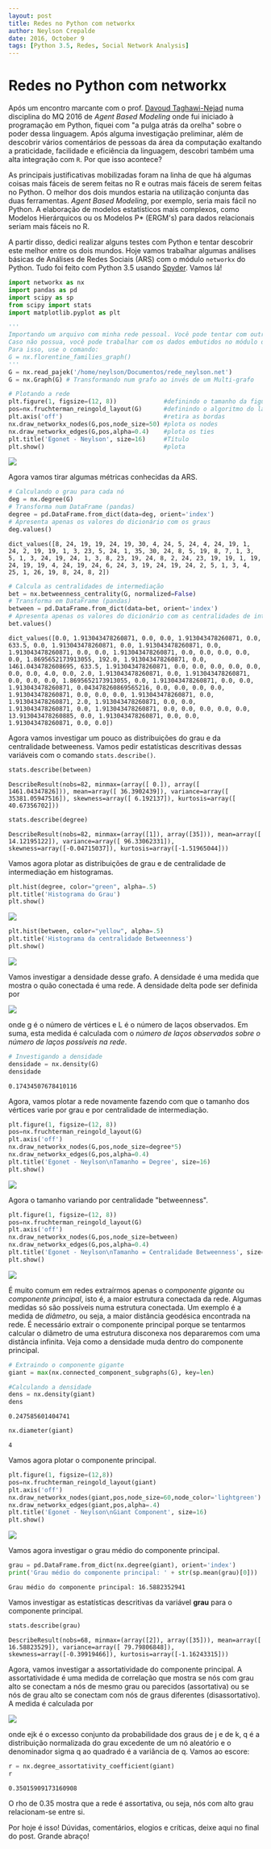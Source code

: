 ```yaml
---
layout: post
title: Redes no Python com networkx
author: Neylson Crepalde
date: 2016, October 9
tags: [Python 3.5, Redes, Social Network Analysis]
---
```


# Redes no Python com networkx

Após um encontro marcante com o prof. [Davoud Taghawi-Nejad](https://www.facebook.com/taghawinejad) numa disciplina do MQ 2016 de *Agent Based Modeling* onde fui iniciado à programação em Python, fiquei com "a pulga atrás da orelha" sobre o poder dessa linguagem. Após alguma investigação preliminar, além de descobrir vários comentários de pessoas da área da computação exaltando a praticidade, facilidade e eficiência da linguagem, descobri também uma alta integração com `R`. Por que isso acontece?

As principais justificativas mobilizadas foram na linha de que há algumas coisas mais fáceis de serem feitas no R e outras mais fáceis de serem feitas no Python. O melhor dos dois mundos estaria na utilização conjunta das duas ferramentas. *Agent Based Modeling*, por exemplo, seria mais fácil no Python. A elaboração de modelos estatísticos mais complexos, como Modelos Hierárquicos ou os Modelos P\* (ERGM's) para dados relacionais seriam mais fáceis no R.

A partir disso, dedici realizar alguns testes com Python e tentar descobrir este melhor entre os dois mundos. Hoje vamos trabalhar algumas análises básicas de Análises de Redes Sociais (ARS) com o módulo `networkx` do Python. Tudo foi feito com Python 3.5 usando [Spyder](https://pythonhosted.org/spyder/). Vamos lá!


```python
import networkx as nx
import pandas as pd
import scipy as sp
from scipy import stats
import matplotlib.pyplot as plt

'''
Importando um arquivo com minha rede pessoal. Você pode tentar com outro arquivo do Pajek (.net) que possuir.
Caso não possua, você pode trabalhar com os dados embutidos no módulo da rede de casamentos das famílias florentinas.
Para isso, use o comando:
G = nx.florentine_families_graph()
'''
G = nx.read_pajek('/home/neylson/Documentos/rede_neylson.net')
G = nx.Graph(G) # Transformando num grafo ao invés de um Multi-grafo

# Plotando a rede
plt.figure(1, figsize=(12, 8))             #definindo o tamanho da figura
pos=nx.fruchterman_reingold_layout(G)      #definindo o algoritmo do layout
plt.axis('off')                            #retira as bordas
nx.draw_networkx_nodes(G,pos,node_size=50) #plota os nodes
nx.draw_networkx_edges(G,pos,alpha=0.4)    #plota os ties
plt.title('Egonet - Neylson', size=16)     #Título
plt.show()                                 #plota
```


![](/img/redes_no_python/output_1_0.png)


Agora vamos tirar algumas métricas conhecidas da ARS.


```python
# Calculando o grau para cada nó
deg = nx.degree(G)
# Transforma num DataFrame (pandas)
degree = pd.DataFrame.from_dict(data=deg, orient='index')
# Apresenta apenas os valores do dicionário com os graus
deg.values()
```




    dict_values([8, 24, 19, 19, 24, 19, 30, 4, 24, 5, 24, 4, 24, 19, 1, 24, 2, 19, 19, 1, 3, 23, 5, 24, 1, 35, 30, 24, 8, 5, 19, 8, 7, 1, 3, 5, 1, 3, 24, 19, 24, 1, 3, 8, 23, 19, 24, 8, 2, 24, 23, 19, 19, 1, 19, 24, 19, 19, 4, 24, 19, 24, 6, 24, 3, 19, 24, 19, 24, 2, 5, 1, 3, 4, 25, 1, 26, 19, 8, 24, 8, 2])




```python
# Calcula as centralidades de intermediação
bet = nx.betweenness_centrality(G, normalized=False)
# Transforma em DataFrame (pandas)
between = pd.DataFrame.from_dict(data=bet, orient='index')
# Apresenta apenas os valores do dicionário com as centralidades de intermediação
bet.values()
```




    dict_values([0.0, 1.913043478260871, 0.0, 0.0, 1.913043478260871, 0.0, 633.5, 0.0, 1.913043478260871, 0.0, 1.913043478260871, 0.0, 1.913043478260871, 0.0, 0.0, 1.913043478260871, 0.0, 0.0, 0.0, 0.0, 0.0, 1.8695652173913055, 192.0, 1.913043478260871, 0.0, 1461.0434782608695, 633.5, 1.913043478260871, 0.0, 0.0, 0.0, 0.0, 0.0, 0.0, 0.0, 4.0, 0.0, 2.0, 1.913043478260871, 0.0, 1.913043478260871, 0.0, 0.0, 0.0, 1.8695652173913055, 0.0, 1.913043478260871, 0.0, 0.0, 1.913043478260871, 0.043478260869565216, 0.0, 0.0, 0.0, 0.0, 1.913043478260871, 0.0, 0.0, 0.0, 1.913043478260871, 0.0, 1.913043478260871, 2.0, 1.913043478260871, 0.0, 0.0, 1.913043478260871, 0.0, 1.913043478260871, 0.0, 0.0, 0.0, 0.0, 0.0, 13.913043478260885, 0.0, 1.913043478260871, 0.0, 0.0, 1.913043478260871, 0.0, 0.0])



Agora vamos investigar um pouco as distribuições do grau e da centralidade betweeness. Vamos pedir estatísticas descritivas dessas variáveis com o comando `stats.describe()`.


```python
stats.describe(between)
```




    DescribeResult(nobs=82, minmax=(array([ 0.]), array([ 1461.04347826])), mean=array([ 36.3902439]), variance=array([ 35381.05947516]), skewness=array([ 6.192137]), kurtosis=array([ 40.67356702]))




```python
stats.describe(degree)
```




    DescribeResult(nobs=82, minmax=(array([1]), array([35])), mean=array([ 14.12195122]), variance=array([ 96.33062331]), skewness=array([-0.04715037]), kurtosis=array([-1.51965044]))



Vamos agora plotar as distribuições de grau e de centralidade de intermediação em histogramas.


```python
plt.hist(degree, color="green", alpha=.5)
plt.title('Histograma do Grau')
plt.show()
```


![](/img/redes_no_python/output_9_0.png)



```python
plt.hist(between, color="yellow", alpha=.5)
plt.title('Histograma da centralidade Betweenness')
plt.show()
```


![](/img/redes_no_python/output_10_0.png)


Vamos investigar a densidade desse grafo. A densidade é uma medida que mostra o quão conectada é uma rede. A densidade delta pode ser definida por 

![](/img/redes_no_python/formula_densidade.png)

onde g é o número de vértices e L é o número de laços observados. Em suma, esta medida é calculada com o *número de laços observados sobre o número de laços possíveis na rede*. 


```python
# Investigando a densidade
densidade = nx.density(G)
densidade
```




    0.17434507678410116



Agora, vamos plotar a rede novamente fazendo com que o tamanho dos vértices varie por grau e por centralidade de intermediação.


```python
plt.figure(1, figsize=(12, 8))
pos=nx.fruchterman_reingold_layout(G)
plt.axis('off')
nx.draw_networkx_nodes(G,pos,node_size=degree*5)
nx.draw_networkx_edges(G,pos,alpha=0.4)
plt.title('Egonet - Neylson\nTamanho = Degree', size=16)
plt.show()
```


![](/img/redes_no_python/output_14_0.png)


Agora o tamanho variando por centralidade "betweenness".


```python
plt.figure(1, figsize=(12, 8))
pos=nx.fruchterman_reingold_layout(G)
plt.axis('off')
nx.draw_networkx_nodes(G,pos,node_size=between)
nx.draw_networkx_edges(G,pos,alpha=0.4)
plt.title('Egonet - Neylson\nTamanho = Centralidade Betweenness', size=16)
plt.show()
```


![](/img/redes_no_python/output_16_0.png)


É muito comum em redes extraírmos apenas o *componente gigante* ou *componente principal*, isto é, a maior estrutura conectada da rede. Algumas medidas só são possíveis numa estrutura conectada. Um exemplo é a medida de *diâmetro*, ou seja, a maior distância geodésica encontrada na rede. É necessário extrair o componente principal porque se tentarmos calcular o diâmetro de uma estrutura disconexa nos depararemos com uma distância infinita. Veja como a densidade muda dentro do componente principal.


```python
# Extraindo o componente gigante
giant = max(nx.connected_component_subgraphs(G), key=len)

#Calculando a densidade
dens = nx.density(giant)
dens
```




    0.247585601404741




```python
nx.diameter(giant)
```




    4



Vamos agora plotar o componente principal.


```python
plt.figure(1, figsize=(12,8))
pos=nx.fruchterman_reingold_layout(giant)
plt.axis('off')
nx.draw_networkx_nodes(giant,pos,node_size=60,node_color='lightgreen')
nx.draw_networkx_edges(giant,pos,alpha=.4)
plt.title('Egonet - Neylson\nGiant Component', size=16)
plt.show()
```


![](/img/redes_no_python/output_21_0.png)


Vamos agora investigar o grau médio do componente principal.


```python
grau = pd.DataFrame.from_dict(nx.degree(giant), orient='index')
print('Grau médio do componente principal: ' + str(sp.mean(grau)[0]))
```

    Grau médio do componente principal: 16.5882352941


Vamos investigar as estatísticas descritivas da variável **grau** para o componente principal.


```python
stats.describe(grau)
```




    DescribeResult(nobs=68, minmax=(array([2]), array([35])), mean=array([ 16.58823529]), variance=array([ 79.79806848]), skewness=array([-0.39919466]), kurtosis=array([-1.16243315]))



Agora, vamos investigar a assortatividade do componente principal. A assortatividade é uma medida de correlação que mostra se nós com grau alto se conectam a nós de mesmo grau ou parecidos (assortativa) ou se nós de grau alto se conectam com nós de graus diferentes (disassortativo). A medida é calculada por 

![](/img/redes_no_python/formula_rho.png)

onde ejk é o excesso conjunto da probabilidade dos graus de j e de k, q é a distribuição normalizada do grau excedente de um nó aleatório e o denominador sigma q ao quadrado é a variância de q. Vamos ao escore:


```python
r = nx.degree_assortativity_coefficient(giant)
r
```




    0.35015909173160908



O rho de 0.35 mostra que a rede é assortativa, ou seja, nós com alto grau relacionam-se entre si.

Por hoje é isso! Dúvidas, comentários, elogios e críticas, deixe aqui no final do post. Grande abraço!
